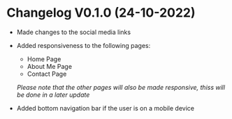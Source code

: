 # Changelog V0.1.0 (24-10-2022)
- Made changes to the social media links
- Added responsiveness to the following pages:
    - Home Page
    - About Me Page
    - Contact Page

    *Please note that the other pages will also be made responsive, thiss will be done in a later update*
- Added bottom navigation bar if the user is on a mobile device